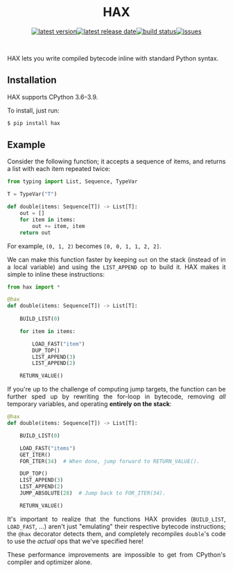 <div align=center>

HAX
===

[![latest version](https://img.shields.io/github/release-pre/brandtbucher/hax.svg?style=for-the-badge&label=latest)![latest release date](https://img.shields.io/github/release-date-pre/brandtbucher/hax.svg?style=for-the-badge&label=released)](https://github.com/brandtbucher/hax/releases)[![build status](https://img.shields.io/travis/com/brandtbucher/hax/master.svg?style=for-the-badge)](https://travis-ci.com/brandtbucher/hax/branches)[![issues](https://img.shields.io/github/issues-raw/brandtbucher/hax.svg?label=issues&style=for-the-badge)](https://github.com/brandtbucher/hax/issues)

<br>

</div>

<div align=justify>

HAX lets you write compiled bytecode inline with standard Python syntax.

Installation
------------

HAX supports CPython 3.6–3.9.

To install, just run:

```sh
$ pip install hax
```

Example
-------

Consider the following function; it accepts a sequence of items, and returns a 
list with each item repeated twice:

```py
from typing import List, Sequence, TypeVar

T = TypeVar("T")

def double(items: Sequence[T]) -> List[T]:
    out = []
    for item in items:
        out += item, item
    return out            
```

For example, `(0, 1, 2)` becomes `[0, 0, 1, 1, 2, 2]`.

We can make this function faster by keeping `out` on the stack (instead of in a 
local variable) and using the `LIST_APPEND` op to build it. HAX makes it 
simple to inline these instructions:

```py
from hax import *

@hax 
def double(items: Sequence[T]) -> List[T]:
    
    BUILD_LIST(0)

    for item in items:

        LOAD_FAST("item")
        DUP_TOP()
        LIST_APPEND(3)
        LIST_APPEND(2)

    RETURN_VALUE()
```

If you're up to the challenge of computing jump targets, the function can be 
further sped up by rewriting the for-loop in bytecode, removing _all_ temporary 
variables, and operating **entirely on the stack**:

```py
@hax 
def double(items: Sequence[T]) -> List[T]:

    BUILD_LIST(0)

    LOAD_FAST("items")
    GET_ITER()
    FOR_ITER(34)  # When done, jump forward to RETURN_VALUE().

    DUP_TOP()
    LIST_APPEND(3)
    LIST_APPEND(2)
    JUMP_ABSOLUTE(28)  # Jump back to FOR_ITER(34).

    RETURN_VALUE()
```

It's important to realize that the functions HAX provides (`BUILD_LIST`,
`LOAD_FAST`, ...) aren't just "emulating" their respective bytecode
instructions; the `@hax` decorator detects them, and completely recompiles
`double`'s code to use the _actual_ ops that we've specified here!

These performance improvements are impossible to get from CPython's compiler and 
optimizer alone.

</div>

